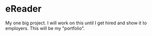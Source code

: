 # eReader
My one big project. I will work on this until I get hired and show it to employers. This will be my "portfolio".
